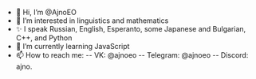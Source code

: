 - 👋 Hi, I’m @AjnoEO
- 👀 I’m interested in linguistics and mathematics
- ✨ I speak Russian, English, Esperanto, some Japanese and Bulgarian, C++, and Python
- 🌱 I’m currently learning JavaScript
- 📫 How to reach me:
 --   VK:       @ajnoeo
 --   Telegram: @ajnoeo
 --   Discord:  ajno.

<!---
AjnoEO/AjnoEO is a ✨ special ✨ repository because its `README.md` (this file) appears on your GitHub profile.
You can click the Preview link to take a look at your changes.
--->
